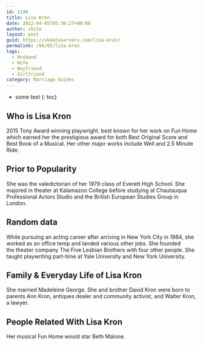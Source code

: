 ```yaml
---
id: 1190
title: Lisa Kron
date: 2012-04-05T05:36:27+00:00
author: chito
layout: post
guid: https://ukdataservers.com/lisa-kron/
permalink: /04/05/lisa-kron
tags:
  - Husband
  - Wife
  - Boyfriend
  - Girlfriend
category: Marriage Guides
---
```


* some text
{: toc}
          
          
## Who is  Lisa Kron
                  
                  
                  
2015 Tony Award winning playwright. best known for her work on Fun Home which earned her the prestigious award for both Best Original Score and Best Book of a Musical. Her other major works include Well and 2.5 Minute Ride.
                  
                
                
                
## Prior to Popularity 
                  
                  
                  
She was the valedictorian of her 1979 class of Everett High School. She majored in theater at Kalamazoo College before studying at Chautauqua Professional Actors Studio and the British European Studies Group in London.
                  
                
                
                
## Random data 
                  
                  
                  
While pursuing an acting career after arriving in New York City in 1984, she worked as an office temp and landed various other jobs. She founded the theater company The Five Lesbian Brothers with four other people. She taught playwriting part-time at Yale University and New York University.
                  
                
                
                
## Family & Everyday Life of Lisa Kron
                  
                  
                  
She married Madeleine George. She and brother David Kron were born to parents Ann Kron, antiques dealer and community activist, and Walter Kron, a lawyer.
                  
                
                
                
## People Related With  Lisa Kron
                  
                  
                  
Her musical Fun Home would star Beth Malone.
                  
                
              
            
          
          
          
    
    
  
